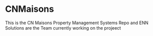 # CNMaisons
This is the CN Maisons Property Management Systems Repo and ENN Solutions are the Team currently working on the projeect
